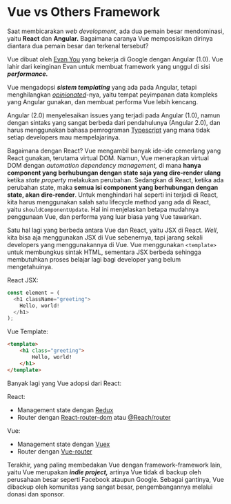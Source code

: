 # Vue vs Others Framework

Saat membicarakan *web development*, ada dua pemain besar mendominasi, yaitu **React** dan **Angular.** Bagaimana caranya Vue memposisikan dirinya diantara dua pemain besar dan terkenal tersebut?

Vue dibuat oleh [Evan You](https://github.com/yyx990803) yang bekerja di Google dengan Angular (1.0). Vue lahir dari keinginan Evan untuk membuat framework yang unggul di sisi ***performance.***

Vue mengadopsi ***sistem templating*** yang ada pada Angular, tetapi menghilangkan [*opinionated*](https://dev.to/heroku/opinionated-or-not-choosing-the-right-framework-for-the-job-4e9f)-nya, yaitu tempat peyimpanan data kompleks yang Angular gunakan, dan membuat performa Vue lebih kencang.

Angular (2.0) menyelesaikan issues yang terjadi pada Angular (1.0), namun dengan sintaks yang sangat berbeda dari pendahulunya (Angular 2.0), dan harus menggunakan bahasa pemrograman [Typescript](https://www.typescriptlang.org/) yang mana tidak setiap developers mau mempelajarinya.

Bagaimana dengan React? Vue mengambil banyak ide-ide cemerlang yang React gunakan, terutama virtual DOM. Namun, Vue menerapkan virtual DOM dengan *automation dependency management,* di mana **hanya component yang berhubungan dengan state saja yang dire-render ulang** ketika *state property* melakukan perubahan. Sedangkan di React, ketika ada perubahan state, maka **semua isi component yang berhubungan dengan state, akan dire-render**. Untuk menghindari hal seperti ini terjadi di React, kita harus menggunakan salah satu lifecycle method yang ada di React, yaitu `shouldComponentUpdate`. Hal ini menjelaskan betapa mudahnya penggunaan Vue, dan performa yang luar biasa yang Vue tawarkan.

Satu hal lagi yang berbeda antara Vue dan React, yaitu JSX di React. *Well*, kita bisa aja menggunakan JSX di Vue sebenernya, tapi jarang sekali developers yang menggunakannya di Vue. Vue menggunakan `<template>` untuk membungkus sintak HTML, sementara JSX berbeda sehingga membutuhkan proses belajar lagi bagi developer yang belum mengetahuinya.

React JSX:

```js
const element = (
  <h1 className="greeting">
    Hello, world!
  </h1>
);
```

Vue Template:

```html
<template>
    <h1 class="greeting">
        Hello, world!
    </h1>
</template>
```

Banyak lagi yang Vue adopsi dari React:

React:

* Management state dengan [Redux](https://redux.js.org/)
* Router dengan [React-router-dom](https://www.npmjs.com/package/react-router-dom) atau [@Reach/router](https://reach.tech/router)

Vue:

* Management state dengan [Vuex](https://vuex.vuejs.org/)
* Router dengan [Vue-router](https://router.vuejs.org/)

Terakhir, yang paling membedakan Vue dengan framework-framework lain, yaitu Vue merupakan ***indie project,*** artinya Vue tidak di backup oleh perusahaan besar seperti Facebook ataupun Google. Sebagai gantinya, Vue dibackup oleh komunitas yang sangat besar, pengembangannya melalui donasi dan sponsor.
